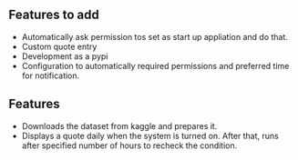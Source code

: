 ## Features to add
- Automatically ask permission tos set as start up appliation and do that.
- Custom quote entry
- Development as a pypi
- Configuration to automatically required permissions and preferred time for notification.


## Features
- Downloads the dataset from kaggle and prepares it.
- Displays a quote daily when the system is turned on. After that, runs after specified number of hours to recheck the condition.